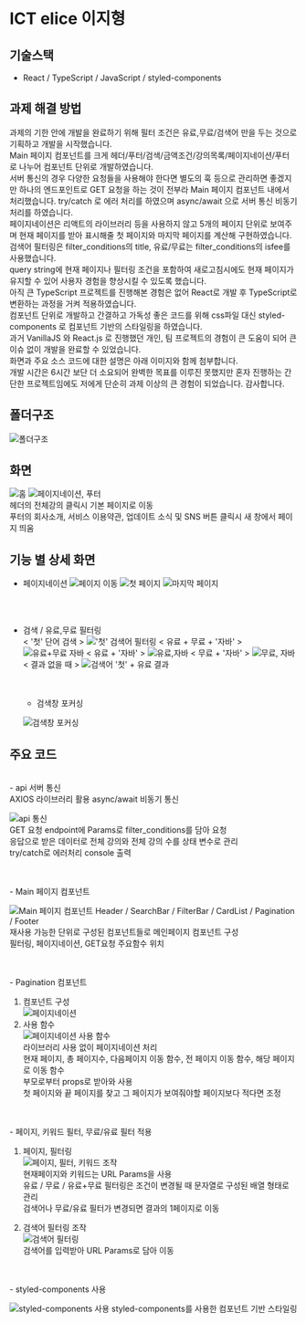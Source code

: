 # ICT elice 이지형

## 기술스택

- React / TypeScript / JavaScript / styled-components

## 과제 해결 방법

과제의 기한 안에 개발을 완료하기 위해 필터 조건은 유료,무료/검색어 만을 두는 것으로 기획하고 개발을 시작했습니다.<br/>
Main 페이지 컴포넌트를 크게 헤더/푸터/검색/금액조건/강의목록/페이지네이션/푸터 로 나누어 컴포넌트 단위로 개발하였습니다.<br/>
서버 통신의 경우 다양한 요청들을 사용해야 한다면 별도의 훅 등으로 관리하면 좋겠지만 하나의 엔드포인트로 GET 요청을 하는 것이 전부라 Main 페이지 컴포넌트 내에서 처리했습니다. try/catch 로 에러 처리를 하였으며 async/await 으로 서버 통신 비동기처리를 하였습니다.<br/>
페이지네이션은 리액트의 라이브러리 등을 사용하지 않고 5개의 페이지 단위로 보여주며 현재 페이지를 받아 표시해줄 첫 페이지와 마지막 페이지를 계산해 구현하였습니다.<br/>
검색어 필터링은 filter_conditions의 title, 유료/무료는 filter_conditions의 isfee를 사용했습니다.<br/>
query string에 현재 페이지나 필터링 조건을 포함하여 새로고침시에도 현재 페이지가 유지할 수 있어 사용자 경험을 향상시킬 수 있도록 했습니다.<br/>
아직 큰 TypeScript 프로젝트를 진행해본 경험은 없어 React로 개발 후 TypeScript로 변환하는 과정을 거켜 적용하였습니다.<br/>
컴포넌트 단위로 개발하고 간결하고 가독성 좋은 코드를 위해 css파일 대신 styled-components 로 컴포넌트 기반의 스타일링을 하였습니다.<br/>
과거 VanillaJS 와 React.js 로 진행했던 개인, 팀 프로젝트의 경험이 큰 도움이 되어 큰 이슈 없이 개발을 완료할 수 있었습니다.<br/>
화면과 주요 소스 코드에 대한 설명은 아래 이미지와 함께 첨부합니다.<br/>
개발 시간은 6시간 보단 더 소요되어 완벽한 목표를 이루진 못했지만 혼자 진행하는 간단한 프로젝트임에도 저에게 단순히 과제 이상의 큰 경험이 되었습니다. 감사합니다.<br/>

## 폴더구조

![폴더구조](https://github.com/j-h-711/ICT_elice/assets/106228604/b8a1111a-6df0-4645-9718-3fde3908de56)

## 화면

![홈](https://github.com/j-h-711/ICT_elice/assets/106228604/9fb83af4-dd43-48dc-a4a9-f053f455862a)
![페이지네이션, 푸터](https://github.com/j-h-711/ICT_elice/assets/106228604/19a58be8-bfea-4c43-b33c-8c4b6caf46d3)
<br/>
헤더의 전체강의 클릭시 기본 페이지로 이동
<br/>
푸터의 회사소개, 서비스 이용약관, 업데이트 소식 및 SNS 버튼 클릭시 새 창에서 페이지 띄움
<br/>

## 기능 별 상세 화면

- 페이지네이션
  ![페이지 이동](https://github.com/j-h-711/ICT_elice/assets/106228604/c5c74a6a-9d82-4421-91d2-a30b2fd2cd68)
  ![첫 페이지](https://github.com/j-h-711/ICT_elice/assets/106228604/c34eaaed-3501-4195-8672-b1aaf2d23150)
  ![마지막 페이지](https://github.com/j-h-711/ICT_elice/assets/106228604/41e322fe-ff6c-4669-8f8a-6c21f5049fa4)

  <br/>
  <br/>

- 검색 / 유료,무료 필터링
  <br/>
  < '첫' 단어 검색 >
  !['첫' 검색어 필터링](https://github.com/j-h-711/ICT_elice/assets/106228604/27525f27-1eac-435c-af3a-ba0d4dc3aa8b)
  < 유료 + 무료 + '자바' >
  ![유료+무료 자바](https://github.com/j-h-711/ICT_elice/assets/106228604/f02dd290-85e0-4f99-8697-a6093dd1aa3b)
  < 유료 + '자바' >
  ![유료,자바](https://github.com/j-h-711/ICT_elice/assets/106228604/c9e4a73e-daac-4bd6-af04-01518c729e93)
  < 무료 + '자바' >
  ![무료, 자바](https://github.com/j-h-711/ICT_elice/assets/106228604/99fb65c6-b853-45c1-b59f-31d339b652f6)
  < 결과 없을 때 >
  ![검색어 '첫' + 유료 결과](https://github.com/j-h-711/ICT_elice/assets/106228604/0f482bc1-7164-44ea-ad83-c076ede652ca)

  <br/>
  <br/>

  - 검색창 포커싱

  ![검색창 포커싱](https://github.com/j-h-711/ICT_elice/assets/106228604/b0193efa-8554-4169-bd83-0cd2f9f0f5fc)

## 주요 코드

<br/>
- api 서버 통신
<br/>
  AXIOS 라이브러리 활용 async/await 비동기 통신
  
  ![api 통신](https://github.com/j-h-711/ICT_elice/assets/106228604/09412a61-b830-4ed0-b21e-85b3015b5717) <br/>
  GET 요청 endpoint에 Params로 filter_conditions를 담아 요청<br/>
  응답으로 받은 데이터로 전체 강의와 전체 강의 수를 상태 변수로 관리<br/>
  try/catch로 에러처리 console 출력
  <br/>

<br/>
<br/>
- Main 페이지 컴포넌트
<br/>

![Main 페이지 컴포넌트](https://github.com/j-h-711/ICT_elice/assets/106228604/f32ca5f7-bcef-4c73-aa07-65426506f41a)
Header / SearchBar / FilterBar / CardList / Pagination / Footer<br/>
재사용 가능한 단위로 구성된 컴포넌트들로 메인페이지 컴포넌트 구성<br/>
필터링, 페이지네이션, GET요청 주요함수 위치

<br/>
<br/>
- Pagination 컴포넌트
<br/>

1. 컴포넌트 구성
   <br/>
   ![페이지네이션](https://github.com/j-h-711/ICT_elice/assets/106228604/01c51687-4ba0-4848-92cb-3b143f1b3b09) <br/>
2. 사용 함수
   <br/>
   ![페이지네이션 사용 함수](https://github.com/j-h-711/ICT_elice/assets/106228604/adb8d029-7072-4cf6-8411-b8d7b6192da7) <br/>
   라이브러리 사용 없이 페이지네이션 처리<br/>
   현재 페이지, 총 페이지수, 다음페이지 이동 함수, 전 페이지 이동 함수, 해당 페이지로 이동 함수<br/>
   부모로부터 props로 받아와 사용<br/>
   첫 페이지와 끝 페이지를 찾고 그 페이지가 보여줘야할 페이지보다 적다면 조정<br/>

<br/>
<br/>
- 페이지, 키워드 필터, 무료/유료 필터 적용
<br/>

1. 페이지, 필터링
   <br/>
   ![페이지, 필터, 키워드 조작](https://github.com/j-h-711/ICT_elice/assets/106228604/89cd0d4f-1f69-45dc-84ec-91b546ac59b9)
   <br/>
   현재페이지와 키워드는 URL Params을 사용<br/>
   유료 / 무료 / 유료+무료 필터링은 조건이 변경될 때 문자열로 구성된 배열 형태로 관리<br/>
   검색어나 무료/유료 필터가 변경되면 결과의 1페이지로 이동

2. 검색어 필터링 조작
   <br/>
   ![검색어 필터링](https://github.com/j-h-711/ICT_elice/assets/106228604/3e640f42-ce8b-4e62-8824-4b1ba502ce7b)
   <br/>
   검색어를 입력받아 URL Params로 담아 이동

<br/>
<br/>
- styled-components 사용
<br/>

![styled-components 사용](https://github.com/j-h-711/ICT_elice/assets/106228604/0154bfca-864a-4425-b68a-ade50357119e)
styled-components를 사용한 컴포넌트 기반 스타일링
